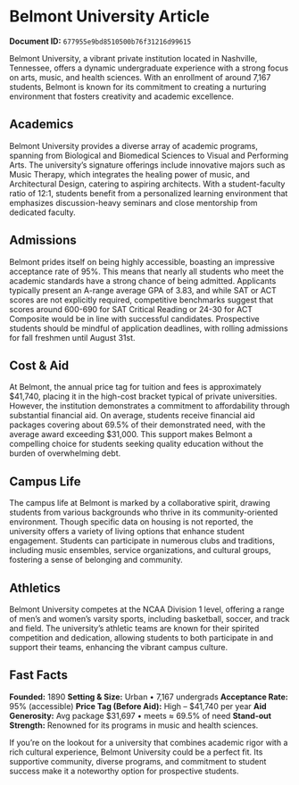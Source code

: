 # Belmont University Article

**Document ID:** `677955e9bd8510500b76f31216d99615`

Belmont University, a vibrant private institution located in Nashville, Tennessee, offers a dynamic undergraduate experience with a strong focus on arts, music, and health sciences. With an enrollment of around 7,167 students, Belmont is known for its commitment to creating a nurturing environment that fosters creativity and academic excellence.

## Academics
Belmont University provides a diverse array of academic programs, spanning from Biological and Biomedical Sciences to Visual and Performing Arts. The university’s signature offerings include innovative majors such as Music Therapy, which integrates the healing power of music, and Architectural Design, catering to aspiring architects. With a student-faculty ratio of 12:1, students benefit from a personalized learning environment that emphasizes discussion-heavy seminars and close mentorship from dedicated faculty.

## Admissions
Belmont prides itself on being highly accessible, boasting an impressive acceptance rate of 95%. This means that nearly all students who meet the academic standards have a strong chance of being admitted. Applicants typically present an A-range average GPA of 3.83, and while SAT or ACT scores are not explicitly required, competitive benchmarks suggest that scores around 600-690 for SAT Critical Reading or 24-30 for ACT Composite would be in line with successful candidates. Prospective students should be mindful of application deadlines, with rolling admissions for fall freshmen until August 31st.

## Cost & Aid
At Belmont, the annual price tag for tuition and fees is approximately $41,740, placing it in the high-cost bracket typical of private universities. However, the institution demonstrates a commitment to affordability through substantial financial aid. On average, students receive financial aid packages covering about 69.5% of their demonstrated need, with the average award exceeding $31,000. This support makes Belmont a compelling choice for students seeking quality education without the burden of overwhelming debt.

## Campus Life
The campus life at Belmont is marked by a collaborative spirit, drawing students from various backgrounds who thrive in its community-oriented environment. Though specific data on housing is not reported, the university offers a variety of living options that enhance student engagement. Students can participate in numerous clubs and traditions, including music ensembles, service organizations, and cultural groups, fostering a sense of belonging and community.

## Athletics
Belmont University competes at the NCAA Division 1 level, offering a range of men’s and women’s varsity sports, including basketball, soccer, and track and field. The university’s athletic teams are known for their spirited competition and dedication, allowing students to both participate in and support their teams, enhancing the vibrant campus culture.

## Fast Facts
**Founded:** 1890
**Setting & Size:** Urban • 7,167 undergrads
**Acceptance Rate:** 95% (accessible)
**Price Tag (Before Aid):** High – $41,740 per year
**Aid Generosity:** Avg package $31,697 • meets ≈ 69.5% of need
**Stand-out Strength:** Renowned for its programs in music and health sciences.

If you’re on the lookout for a university that combines academic rigor with a rich cultural experience, Belmont University could be a perfect fit. Its supportive community, diverse programs, and commitment to student success make it a noteworthy option for prospective students.
